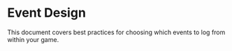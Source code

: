 # Event Design

This document covers best practices for choosing which events to log from within your game.